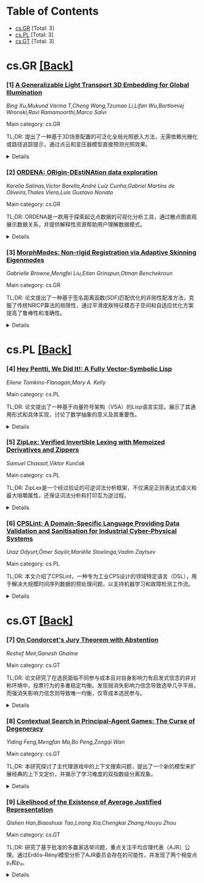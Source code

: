 <div id=toc></div>

# Table of Contents

- [cs.GR](#cs.GR) [Total: 3]
- [cs.PL](#cs.PL) [Total: 3]
- [cs.GT](#cs.GT) [Total: 3]


<div id='cs.GR'></div>

# cs.GR [[Back]](#toc)

### [1] [A Generalizable Light Transport 3D Embedding for Global Illumination](https://arxiv.org/abs/2510.18189)
*Bing Xu,Mukund Varma T,Cheng Wang,Tzumao Li,Lifan Wu,Bartlomiej Wronski,Ravi Ramamoorthi,Marco Salvi*

Main category: cs.GR

TL;DR: 提出了一种基于3D场景配置的可泛化全局光照嵌入方法，无需依赖光栅化或路径追踪提示，通过点云和变压器模型直接预测光照效果。


<details>
  <summary>Details</summary>
Motivation: 全局光照（GI）对于逼真渲染至关重要，但计算成本高且现有神经方法往往局限于2D空间或单场景优化，存在视角不一致和空间理解有限的问题。

Method: 使用点云表示场景的几何和材质特征，通过可扩展的变压器模型编码全局点对点交互为神经基元，渲染时通过最近邻搜索和交叉注意力聚合潜特征预测渲染量。

Result: 在多样室内场景中展示了漫反射全局光照预测效果，嵌入训练后可快速适应新渲染任务，并初步展示了空间方向辐射场估计的潜力。

Conclusion: 该方法为将学习到的先验整合到渲染管线中提供了一条路径，无需依赖显式的光线追踪提示。

Abstract: Global illumination (GI) is essential for realistic rendering but remains
computationally expensive due to the complexity of simulating indirect light
transport. Recent neural methods have mainly relied on per-scene optimization,
sometimes extended to handle changes in camera or geometry. Efforts toward
cross-scene generalization have largely stayed in 2D screen space, such as
neural denoising or G-buffer based GI prediction, which often suffer from view
inconsistency and limited spatial understanding. We propose a generalizable 3D
light transport embedding that approximates global illumination directly from
3D scene configurations, without using rasterized or path-traced cues. Each
scene is represented as a point cloud with geometric and material features. A
scalable transformer models global point-to-point interactions to encode these
features into neural primitives. At render time, each query point retrieves
nearby primitives via nearest-neighbor search and aggregates their latent
features through cross-attention to predict the desired rendering quantity. We
demonstrate results on diffuse global illumination prediction across diverse
indoor scenes with varying layouts, geometry, and materials. The embedding
trained for irradiance estimation can be quickly adapted to new rendering tasks
with limited fine-tuning. We also present preliminary results for
spatial-directional radiance field estimation for glossy materials and show how
the normalized field can accelerate unbiased path guiding. This approach
highlights a path toward integrating learned priors into rendering pipelines
without explicit ray-traced illumination cues.

</details>


### [2] [ORDENA: ORigin-DEstiNAtion data exploration](https://arxiv.org/abs/2510.18278)
*Karelia Salinas,Victor Barella,André Luiz Cunha,Gabriel Martins de Oliveira,Thales Viera,Luis Gustavo Nonato*

Main category: cs.GR

TL;DR: ORDENA是一款用于探索起讫点数据的可视化分析工具，通过散点图直观展示数据关系，并提供解释性资源帮助用户理解数据模式。


<details>
  <summary>Details</summary>
Motivation: 起讫点流量分析在许多科学领域中是一个重要问题，但在处理大规模数据时，传统的数据聚合和交互过滤方法容易掩盖某些模式，且难以决定哪些数据应被过滤。

Method: ORDENA基于一个简单的散点图设计，横纵轴分别表示起点和目的地，每个起讫点流表示为散点图中的点，并通过点的布局揭示空间现象。此外，ORDENA提供解释性资源帮助用户理解数据。

Result: ORDENA通过案例研究展示了其有效性，并获得未参与开发的领域专家积极评价。

Conclusion: ORDENA作为一种可视化分析工具，能够有效帮助用户探索和理解起讫点数据的关系及模式。

Abstract: Analyzing origin-destination flows is an important problem that has been
extensively investigated in several scientific fields, particularly by the
visualization community. The problem becomes especially challenging when
involving massive data, demanding mechanisms such as data aggregation and
interactive filtering to make the exploratory process doable. However, data
aggregation tends to smooth out certain patterns, and deciding which data
should be filtered is not straightforward. In this work, we propose ORDENA, a
visual analytic tool to explore origin and destination data. ORDENA is built
upon a simple and intuitive scatter plot where the horizontal and vertical axes
correspond to origins and destinations. Therefore, each origin-destination flow
is represented as a point in the scatter plot. How the points are organized in
the plot layout reveals important spatial phenomena present in the data.
Moreover, ORDENA provides explainability resources that allow users to better
understand the relation between origin-destination flows and associated
attributes. We illustrate ORDENA's effectiveness in a set of case studies,
which have also been elaborated in collaboration with domain experts. The
proposed tool has also been evaluated by domain experts not involved in its
development, which provided quite positive feedback about ORDENA.

</details>


### [3] [MorphModes: Non-rigid Registration via Adaptive Skinning Eigenmodes](https://arxiv.org/abs/2510.18658)
*Gabrielle Browne,Mengfei Liu,Eitan Grinspun,Otman Benchekroun*

Main category: cs.GR

TL;DR: 论文提出了一种基于签名距离函数(SDF)匹配优化的非刚性配准方法，克服了传统NRICP算法的局限性，通过平滑皮肤特征模态子空间和自适应优化方案提高了鲁棒性和准确性。


<details>
  <summary>Details</summary>
Motivation: 传统非刚性迭代最近点(NRICP)算法易陷入局部极小值且对初始条件敏感，因此需要一种更鲁棒且能提供丰富形状信息的非刚性配准方法。

Method: 将非刚性配准问题建模为SDF匹配优化问题，利用平滑皮肤特征模态子空间参数化优化问题，并采用自适应子空间优化方案解决局部变形。

Result: 提出的方法在非刚性配准中表现优于NRICP算法，且避免了其他SDF匹配方法中的参数敏感性问题。

Conclusion: 该方法在非刚性配准任务中具有更高的鲁棒性和准确性，为解决复杂变形问题提供了新的思路。

Abstract: Non-rigid registration is a crucial task with applications in medical
imaging, industrial robotics, computer vision, and entertainment. Standard
approaches accomplish this task using variations on the Non-Rigid Iterative
Closest Point (NRICP) algorithms, which are prone to local minima and sensitive
to initial conditions. We instead formulate the non-rigid registration problem
as a Signed Distance Function (SDF) matching optimization problem, which
provides richer shape information compared to traditional ICP methods. To avoid
degenerate solutions, we propose to use a smooth Skinning Eigenmode subspace to
parameterize the optimization problem. Finally, we propose an adaptive subspace
optimization scheme to allow the resolution of localized deformations within
the optimization. The result is a non-rigid registration algorithm that is more
robust than NRICP, without the parameter sensitivity present in other
SDF-matching approaches.

</details>


<div id='cs.PL'></div>

# cs.PL [[Back]](#toc)

### [4] [Hey Pentti, We Did It!: A Fully Vector-Symbolic Lisp](https://arxiv.org/abs/2510.17889)
*Eilene Tomkins-Flanagan,Mary A. Kelly*

Main category: cs.PL

TL;DR: 论文提出了一种基于向量符号架构（VSA）的Lisp语言实现，展示了其通用形式和具体实现，讨论了数学抽象的意义及其重要性。


<details>
  <summary>Details</summary>
Motivation: 研究动机是探讨向量符号架构（VSA）是否能完整实现Lisp语言，并验证其在数学抽象中的意义。

Method: 方法包括构造Lisp基本函数和辅助函数的向量符号表示，并使用全息缩减表示（HRR）和查找表清理内存的具体实现。

Result: 结果表明，基于VSA的Lisp实现是可行的，并通过数学讨论验证了其重要性。

Conclusion: 结论强调了向量符号架构的笛卡尔闭包性质及其在实现通用语言中的重要性，同时指出清理内存的必要性。

Abstract: Kanerva (2014) suggested that it would be possible to construct a complete
Lisp out of a vector-symbolic architecture. We present the general form of a
vector-symbolic representation of the five Lisp elementary functions, lambda
expressions, and other auxiliary functions, found in the Lisp 1.5 specification
McCarthy (1960), which is near minimal and sufficient for Turing-completeness.
Our specific implementation uses holographic reduced representations Plate
(1995), with a lookup table cleanup memory. Lisp, as all Turing-complete
languages, is a Cartesian closed category, unusual in its proximity to the
mathematical abstraction. We discuss the mathematics, the purpose, and the
significance of demonstrating vector-symbolic architectures' Cartesian-closure,
as well as the importance of explicitly including cleanup memories in the
specification of the architecture.

</details>


### [5] [ZipLex: Verified Invertible Lexing with Memoized Derivatives and Zippers](https://arxiv.org/abs/2510.18479)
*Samuel Chassot,Viktor Kunčak*

Main category: cs.PL

TL;DR: ZipLex是一个经过验证的可逆词法分析框架，不仅满足正则表达式语义和最大咀嚼属性，还保证词法分析和打印互为逆过程。


<details>
  <summary>Details</summary>
Motivation: 现有的已验证词法分析器仅关注正则表达式语义和最大咀嚼属性，ZipLex旨在提供一种保证词法分析和打印互为逆过程的解决方案。

Method: ZipLex的设计基于两组思想：(1) 新的词序列抽象方法，支持高效操作；(2) 结合已验证数据结构和优化技术（如Huet的拉链和记忆化派生）以实现实际性能。

Result: ZipLex在Scala中实现并通过Stainless验证器验证其正确性（包括可逆性）。评估表明，ZipLex支持JSON处理和编程语言词法分析等实际应用，性能介于Coqlex和Verbatim++之间。

Conclusion: ZipLex证明了已验证的可逆性可以在不显著增加成本的情况下实现，适用于实际应用。

Abstract: We present ZipLex, a verified framework for invertible lexical analysis.
Unlike past verified lexers that focus only on satisfying the semantics of
regular expressions and the maximal munch property, ZipLex also guarantees that
lexing and printing are mutual inverses. Our design relies on two sets of
ideas: (1) a new abstraction of token sequences that captures the separability
of tokens in a sequence while supporting their efficient manipulation, and (2)
a combination of verified data structures and optimizations, including Huet's
zippers and memoized derivatives, to achieve practical performance. We
implemented ZipLex in Scala and verified its correctness, including
invertibility, using the Stainless verifier. Our evaluation demonstrates that
ZipLex supports realistic applications such as JSON processing and lexers of
programming languages. In comparison to other verified lexers (which do not
enforce invertibility), ZipLex is 4x slower than Coqlex and two orders of
magnitude faster than Verbatim++, showing that verified invertibility can be
achieved without prohibitive cost.

</details>


### [6] [CPSLint: A Domain-Specific Language Providing Data Validation and Sanitisation for Industrial Cyber-Physical Systems](https://arxiv.org/abs/2510.18651)
*Uraz Odyurt,Ömer Sayilir,Mariëlle Stoelinga,Vadim Zaytsev*

Main category: cs.PL

TL;DR: 本文介绍了CPSLint，一种专为工业CPS设计的领域特定语言（DSL），用于解决大规模时间序列数据的预处理问题，以支持机器学习和故障检测工作流。


<details>
  <summary>Details</summary>
Motivation: 工业CPS领域的大规模时间序列数据通常需要进行预处理才能用于机器学习解决方案，但目前缺乏一种通用的解决方案。

Method: CPSLint通过类型检查、约束强制执行以及缺失数据填补等功能，提供了一种数据预处理方法。它还能推断CPS特有的数据结构。

Result: 通过概念验证实现，CPSLint展示了其在数据预处理方面的有效性，尤其是支持故障检测工作流。

Conclusion: CPSLint为工业CPS数据预处理提供了一种通用且高效的解决方案，填补了当前领域的空白。

Abstract: Raw datasets are often too large and unstructured to work with directly, and
require a data preparation process. The domain of industrial Cyber-Physical
Systems (CPS) is no exception, as raw data typically consists of large amounts
of time-series data logging the system's status in regular time intervals. Such
data has to be sanity checked and preprocessed to be consumable by data-centric
workflows. We introduce CPSLint, a Domain-Specific Language designed to provide
data preparation for industrial CPS. We build up on the fact that many raw data
collections in the CPS domain require similar actions to render them suitable
for Machine-Learning (ML) solutions, e.g., Fault Detection and Identification
(FDI) workflows, yet still vary enough to hope for one universally applicable
solution.
  CPSLint's main features include type checking and enforcing constraints
through validation and remediation for data columns, such as imputing missing
data from surrounding rows. More advanced features cover inference of extra
CPS-specific data structures, both column-wise and row-wise. For instance, as
row-wise structures, descriptive execution phases are an effective method of
data compartmentalisation are extracted and prepared for ML-assisted FDI
workflows. We demonstrate CPSLint's features through a proof of concept
implementation.

</details>


<div id='cs.GT'></div>

# cs.GT [[Back]](#toc)

### [7] [On Condorcet's Jury Theorem with Abstention](https://arxiv.org/abs/2510.18062)
*Reshef Meir,Ganesh Ghalme*

Main category: cs.GT

TL;DR: 论文研究了在选民面临不同参与成本且对自身影响力有启发式信念的非对称环境中，投票行为的多重稳定均衡。发现弱消失影响力信念导致选举几乎平局，而强消失影响力信念则导致唯一均衡，仅零成本选民参与。


<details>
  <summary>Details</summary>
Motivation: 探讨在选民参与成本不对称且对自身影响力有启发式信念的情况下，投票行为的多重均衡现象及其对选举结果的影响。

Method: 在成本投票模型中，假设选民在参与成本高于其对影响力估计时选择弃权，分析了启发式信念的弱消失和强消失特性对均衡的影响。

Result: 弱消失影响力信念导致多重稳定均衡，选举几乎平局；强消失影响力信念导致唯一均衡，仅零成本选民参与。此外，低于某一阈值时，多数偏好的候选人胜选概率趋近于一；高于阈值时，双方胜选概率相等。

Conclusion: 启发式信念的性质显著影响投票均衡和选举结果，弱消失影响力信念可能导致选举不确定性增加，而强消失影响力信念则简化了均衡结构。

Abstract: The well-known Condorcet Jury Theorem states that, under majority rule, the
better of two alternatives is chosen with probability approaching one as the
population grows. We study an asymmetric setting where voters face varying
participation costs and share a possibly heuristic belief about their
pivotality (ability to influence the outcome).
  In a costly voting setup where voters abstain if their participation cost is
greater than their pivotality estimate, we identify a single property of the
heuristic belief -- weakly vanishing pivotality -- that gives rise to multiple
stable equilibria in which elections are nearly tied. In contrast, strongly
vanishing pivotality (as in the standard Calculus of Voting model) yields a
unique, trivial equilibrium where only zero-cost voters participate as the
population grows. We then characterize when nontrivial equilibria satisfy a
version of the Jury Theorem: below a sharp threshold, the majority-preferred
candidate wins with probability approaching one; above it, both candidates
either win with equal probability.

</details>


### [8] [Contextual Search in Principal-Agent Games: The Curse of Degeneracy](https://arxiv.org/abs/2510.18567)
*Yiding Feng,Mengfan Ma,Bo Peng,Zongqi Wan*

Main category: cs.GT

TL;DR: 本研究探讨了主代理游戏中的上下文搜索问题，提出了一个新的模型来扩展经典的上下文定价，并揭示了学习难度的双指数级分离现象。


<details>
  <summary>Details</summary>
Motivation: 研究的动机是解决主代理游戏中的上下文搜索问题，特别是在主不知道代理真实成本或奖励的情况下，如何通过历史反馈优化合同设计。

Method: 采用了一种广义的主代理游戏模型，支持更丰富的代理动作空间，并通过上下信息和历史反馈来设计合同。

Result: 研究证明了在悲观Stackelberg后悔下，存在渐近紧的指数界T^(1 - Θ(1/d))，同时还展示了经典Stackelberg后悔的下界Ω(T^(1/2 - 1/(2d)))。

Conclusion: 研究表明，上下文动作退化现象导致学习难度显著增加，即使在动作较少的情况下也存在双指数级分离现象。

Abstract: In this work, we introduce and study contextual search in general
principal-agent games, where a principal repeatedly interacts with agents by
offering contracts based on contextual information and historical feedback,
without knowing the agents' true costs or rewards. Our model generalizes
classical contextual pricing by accommodating richer agent action spaces. Over
$T$ rounds with $d$-dimensional contexts, we establish an asymptotically tight
exponential $T^{1 - \Theta(1/d)}$ bound in terms of the pessimistic Stackelberg
regret, benchmarked against the best utility for the principal that is
consistent with the observed feedback.
  We also establish a lower bound of $\Omega(T^{\frac{1}{2}-\frac{1}{2d}})$ on
the classic Stackelberg regret for principal-agent games, demonstrating a
surprising double-exponential hardness separation from the contextual pricing
problem (a.k.a, the principal-agent game with two actions), which is known to
admit a near-optimal $O(d\log\log T)$ regret bound [Kleinberg and Leighton,
2003, Leme and Schneider, 2018, Liu et al., 2021]. In particular, this
double-exponential hardness separation occurs even in the special case with
three actions and two-dimensional context. We identify that this significant
increase in learning difficulty arises from a structural phenomenon that we
call contextual action degeneracy, where adversarially chosen contexts can make
some actions strictly dominated (and hence unincentivizable), blocking the
principal's ability to explore or learn about them, and fundamentally limiting
learning progress.

</details>


### [9] [Likelihood of the Existence of Average Justified Representation](https://arxiv.org/abs/2510.18718)
*Qishen Han,Biaoshuai Tao,Lirong Xia,Chengkai Zhang,Houyu Zhou*

Main category: cs.GT

TL;DR: 研究了基于批准的多赢家选举问题，重点关注平均合理代表（AJR）公理。通过Erdős–Rényi模型分析了AJR委员会存在的可能性，并发现了两个相变点p₁和p₂。


<details>
  <summary>Details</summary>
Motivation: 探讨在多赢家选举中，平均合理代表（AJR）委员会的成立条件及其在不同参数下的存在概率，以弥补现有研究中AJR委员会不一定存在的理论空白。

Method: 采用Erdős–Rényi模型，通过概率p生成选举实例，分析AJR委员会在不同p值下的存在概率，并对m为常数、n趋近无穷大的情况进行了完整刻画。

Result: 发现两个相变点p₁和p₂：当p<p₁或p>p₂时，AJR委员会几乎必然存在；当p₁<p<p₂时，AJR委员会几乎不存在；当p=p₁或p=p₂时，存在概率介于0和1之间。

Conclusion: 完整刻画了AJR委员会在Erdős–Rényi模型下的存在概率，揭示了其在选举参数中的非线性行为，填补了现有研究的理论空白。

Abstract: We study the approval-based multi-winner election problem where $n$ voters
jointly decide a committee of $k$ winners from $m$ candidates. We focus on the
axiom \emph{average justified representation} (AJR) proposed by Fernandez,
Elkind, Lackner, Garcia, Arias-Fisteus, Basanta-Val, and Skowron (2017). AJR
postulates that every group of voters with a common preference should be
sufficiently represented in that their average satisfaction should be no less
than their Hare quota. Formally, for every group of
$\lceil\ell\cdot\frac{n}{k}\rceil$ voters with $\ell$ common approved
candidates, the average number of approved winners for this group should be at
least $\ell$. It is well-known that a winning committee satisfying AJR is not
guaranteed to exist for all multi-winner election instances. In this paper, we
study the likelihood of the existence of AJR under the Erd\H{o}s--R\'enyi
model. We consider the Erd\H{o}s--R\'enyi model parameterized by $p\in[0,1]$
that samples multi-winner election instances from the distribution where each
voter approves each candidate with probability $p$ (and the events that voters
approve candidates are independent), and we provide a clean and complete
characterization of the existence of AJR committees in the case where $m$ is a
constant and $n$ tends to infinity. We show that there are two phase transition
points $p_1$ and $p_2$ (with $p_1\leq p_2$) for the parameter $p$ such that: 1)
when $p<p_1$ or $p>p_2$, an AJR committee exists with probability $1-o(1)$, 2)
when $p_1<p<p_2$, an AJR committee exists with probability $o(1)$, and 3) when
$p=p_1$ or $p=p_2$, the probability that an AJR committee exists is bounded
away from both $0$ and $1$.

</details>
